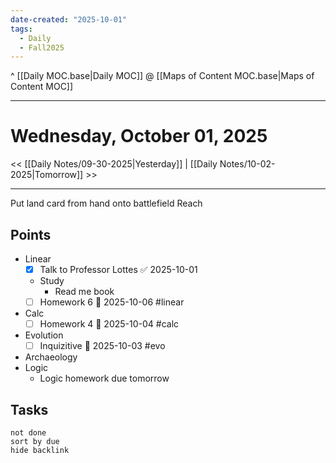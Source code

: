 ```yaml
---
date-created: "2025-10-01"
tags:
  - Daily
  - Fall2025
---
```

^ [[Daily MOC.base|Daily MOC]]
@ [[Maps of Content MOC.base|Maps of Content MOC]]

---
# Wednesday, October 01, 2025
<< [[Daily Notes/09-30-2025|Yesterday]] | [[Daily Notes/10-02-2025|Tomorrow]] >>

---

Put land card from hand onto battlefield
Reach

## Points
- Linear
	- [x] Talk to Professor Lottes ✅ 2025-10-01
	- Study
		- Read me book
	- [ ] Homework 6 📅 2025-10-06 #linear
- Calc
	- [ ] Homework 4 📅 2025-10-04 #calc 
- Evolution
	- [ ] Inquizitive 🛫 2025-10-03 #evo
- Archaeology
- Logic
	- Logic homework due tomorrow 

## Tasks
```tasks
not done
sort by due
hide backlink
```
